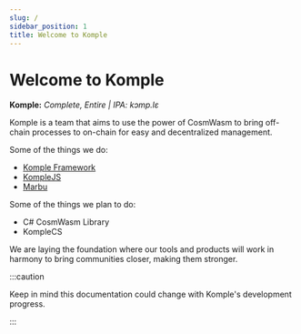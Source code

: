 ```yaml
---
slug: /
sidebar_position: 1
title: Welcome to Komple
---
```


# Welcome to Komple

**Komple:** _Complete, Entire | IPA: kɔmp.lɛ_

Komple is a team that aims to use the power of CosmWasm to bring off-chain processes to on-chain for easy and decentralized management.

Some of the things we do:

- [Komple Framework](/komple-framework)
- [KompleJS](/komplejs)
- [Marbu](/marbu)

Some of the things we plan to do:

- C# CosmWasm Library
- KompleCS

We are laying the foundation where our tools and products will work in harmony to bring communities closer, making them stronger. 

:::caution

Keep in mind this documentation could change with Komple's development progress.

:::